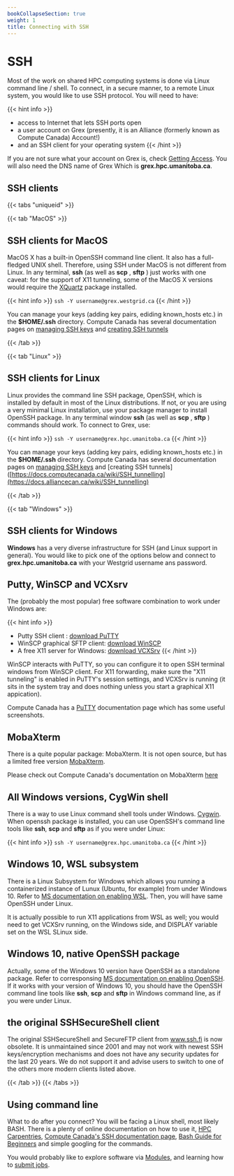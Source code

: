 ```yaml
---
bookCollapseSection: true
weight: 1
title: Connecting with SSH
---
```


# SSH

Most of the work on shared HPC computing systems is done via Linux command line / shell. To connect, in a secure manner, to a remote Linux system, you would like to use SSH protocol. You will need to have:

{{< hint info >}}
* access to Internet that lets SSH ports open 
* a user account on Grex (presently, it is an Alliance (formerly known as Compute Canada) Account!)
* and an SSH client for your operating system
{{< /hint >}}

If you are not sure what your account on Grex is, check [Getting Access](https://alliancecan.ca/en/services/advanced-research-computing/account-management/apply-account). You will also need the DNS name of Grex Which is **grex.hpc.umanitoba.ca**.

## SSH clients

{{< tabs "uniqueid" >}}

{{< tab "MacOS" >}}

<!-- # MacOS SSH clients -->

## SSH clients for  **MacOS**

MacOS X has a built-in OpenSSH command line client. It also has a full-fledged UNIX shell. Therefore, using SSH under MacOS is not different from Linux. In any terminal, **ssh** (as well as **scp** , **sftp** ) just works with one caveat: for the support of X11 tunneling, some of the MacOS X versions would require the [XQuartz](https://www.xquartz.org/) package installed. 

{{< hint info >}}
  ```ssh -Y username@grex.westgrid.ca```
{{< /hint >}}

You can manage your keys (adding key pairs, ediding known_hosts etc.) in the  __$HOME/.ssh__ directory. Compute Canada has several documentation pages on [managing SSH keys](https://docs.alliancecan.ca/wiki/Using_SSH_keys_in_Linux) and [creating SSH tunnels](https://docs.alliancecan.ca/wiki/SSH_tunnelling)

{{< /tab >}}

{{< tab "Linux" >}}

<!-- # Linux SSH clients -->

## SSH clients for  **Linux** 

Linux provides the command line SSH package, OpenSSH, which is installed by default in most of the Linux distributions. If not, or you are using a very minimal Linux installation, use your package manager to install OpenSSH package. In any terminal window **ssh** (as well as **scp** , **sftp** ) commands should work. To connect to Grex, use:

{{< hint info >}}
  ```ssh -Y username@grex.hpc.umanitoba.ca```
{{< /hint >}}

You can manage your keys (adding key pairs, ediding known_hosts etc.) in the __$HOME/.ssh__ directory. Compute Canada has several documentation pages on [managing SSH keys](https://docs.alliancecan.ca/wiki/Using_SSH_keys_in_Linux) and [creating SSH tunnels]([https://docs.computecanada.ca/wiki/SSH_tunnelling](https://docs.alliancecan.ca/wiki/SSH_tunnelling)

{{< /tab >}}

{{< tab "Windows" >}}

## SSH clients for **Windows**

**Windows** has a very diverse infrastructure for SSH (and Linux support in general). You would like to pick one of the options below and connect to **grex.hpc.umanitoba.ca** with your Westgrid username ans password.

## Putty, WinSCP and VCXsrv

The (probably the most popular) free software combination to work under Windows are:

{{< hint info >}}
* Putty SSH client : [download PuTTY](https://www.chiark.greenend.org.uk/~sgtatham/putty/latest.html)
* WinSCP graphical SFTP client: [download WinSCP](https://winscp.net/eng/index.php)
* A free X11 server for Windows: [download VCXSrv](https://sourceforge.net/projects/vcxsrv/)
{{< /hint >}}

WinSCP interacts with PuTTY, so you can configure it to open SSH terminal windows from WinSCP client. For X11 forwarding, make sure the "X11 tunneling" is enabled in PuTTY's session settings, and VCXSrv is running (it sits in the system tray and does nothing unless you start a graphical X11 appication).

Compute Canada has a [PuTTY](https://docs.alliancecan.ca/wiki/Connecting_with_PuTTY) documentation page which has some useful screenshots.

## MobaXterm

There is a quite popular package: MobaXterm. It is not open source, but has a limited free version [MobaXterm](https://mobaxterm.mobatek.net/download.html). 

Please check out Compute Canada's documentation on MobaXterm [here](https://docs.alliancecan.ca/wiki/Connecting_with_MobaXTerm)

## All Windows versions, CygWin shell

There is a way to use Linux command shell tools under Windows. [Cygwin](https://www.cygwin.com/). When openssh package is installed, you can use OpenSSH's command line tools like **ssh**, **scp** and **sftp** as if you were under Linux: 

{{< hint info >}}
  ```ssh -Y username@grex.hpc.umanitoba.ca```
{{< /hint >}}

## Windows 10, WSL subsystem

There is a Linux Subsystem for Windows which allows you running a containerized instance of Lunux (Ubuntu, for example) from under Windows 10. Refer to [MS documentation on enabling WSL](https://docs.microsoft.com/en-us/windows/wsl/install-win10). Then, you will have same OpenSSH under Linux. 

It is actually possible to run X11 applications from WSL as well; you would need to get VCXSrv running, on the Windows side, and DISPLAY variable set on the WSL SLinux side.

## Windows 10, native OpenSSH package

Actually, some of the Windows 10 version have OpenSSH as a standalone package. Refer to corresponsing [MS documentation on enabling OpenSSH](https://docs.microsoft.com/en-us/windows-server/administration/openssh/openssh_install_firstuse). If it works with your version of Windows 10, you should have the OpenSSH command line tools like **ssh**, **scp** and **sftp** in Windows command line, as if you were under Linux.

## the original SSHSecureShell client

The original SSHSecureShell and SecureFTP client from www.ssh.fi is now obsolete. It is unmaintained since 2001 and may not work with newest SSH keys/encryption mechanisms and does not have any security updates for the last 20 years. We do not support it and advise users to switch to one of the others more modern clients listed above.

{{< /tab >}}
{{< /tabs >}}

## Using command line

What to do after you connect? You will be facing a Linux shell, most likely BASH. There is a plenty of online documentation on how to use it, [HPC Carpentries](https://hpc-carpentry.github.io/hpc-shell/), [Compute Canada's SSH documentation page](https://docs.computecanada.ca/wiki/SSH), [Bash Guide for Beginners](https://www.tldp.org/LDP/Bash-Beginners-Guide/html/Bash-Beginners-Guide.html) and simple googling for the commands.

You would probably like to explore software via [Modules](/docs/grex/software), and learning how to [submit jobs](/docs/grex/running).

